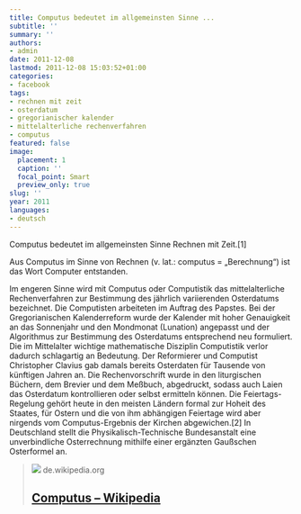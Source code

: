```yaml
---
title: Computus bedeutet im allgemeinsten Sinne ...
subtitle: ''
summary: ''
authors:
- admin
date: 2011-12-08
lastmod: 2011-12-08 15:03:52+01:00
categories:
- facebook
tags:
- rechnen mit zeit
- osterdatum
- gregorianischer kalender
- mittelalterliche rechenverfahren
- computus
featured: false
image:
  placement: 1
  caption: ''
  focal_point: Smart
  preview_only: true
slug: ''
year: 2011
languages:
- deutsch
---
```


Computus bedeutet im allgemeinsten Sinne Rechnen mit Zeit.[1]

Aus Computus im Sinne von Rechnen (v. lat.: computus = „Berechnung“) ist das Wort Computer entstanden.

Im engeren Sinne wird mit Computus oder Computistik das mittelalterliche Rechenverfahren zur Bestimmung des jährlich variierenden Osterdatums bezeichnet. Die Computisten arbeiteten im Auftrag des Papstes. Bei der Gregorianischen Kalenderreform wurde der Kalender mit hoher Genauigkeit an das Sonnenjahr und den Mondmonat (Lunation) angepasst und der Algorithmus zur Bestimmung des Osterdatums entsprechend neu formuliert. Die im Mittelalter wichtige mathematische Disziplin Computistik verlor dadurch schlagartig an Bedeutung. Der Reformierer und Computist Christopher Clavius gab damals bereits Osterdaten für Tausende von künftigen Jahren an. Die Rechenvorschrift wurde in den liturgischen Büchern, dem Brevier und dem Meßbuch, abgedruckt, sodass auch Laien das Osterdatum kontrollieren oder selbst ermitteln können. Die Feiertags-Regelung gehört heute in den meisten Ländern formal zur Hoheit des Staates, für Ostern und die von ihm abhängigen Feiertage wird aber nirgends vom Computus-Ergebnis der Kirchen abgewichen.[2] In Deutschland stellt die Physikalisch-Technische Bundesanstalt eine unverbindliche Osterrechnung mithilfe einer ergänzten Gaußschen Osterformel an.
> [![](https://login.wikimedia.org/wiki/Special:CentralAutoLogin/start?type=1x1)](http://de.wikipedia.org/wiki/Computus)
> de.wikipedia.org
> ## [Computus – Wikipedia](http://de.wikipedia.org/wiki/Computus)
>